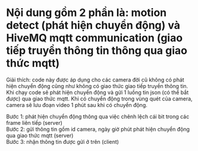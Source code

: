 # Nội dung gồm 2 phần là: motion detect (phát hiện chuyển động) và HiveMQ mqtt communication (giao tiếp truyền thông tin thông qua giao thức mqtt)  

Giải thích: code này được áp dụng cho các camera đời cũ không có phát hiện chuyển động cũng như không có giao thức giao tiếp truyền thông tin. Khi chạy code sẽ phát hiện chuyển động và gửi 1 luồng tin json (có thể bắt được) qua giao thức mqtt. Khi có chuyển động trong vùng quét của camera, camera sẽ lưu đoạn video 1 phút sau khi có chuyển động.  
  
Bước 1: phát hiện chuyển động thông qua việc chênh lệch cái bit trong các frame liên tiếp (server)  
Bước 2: gửi thông tin gồm id camera, ngày giờ phút phát hiện chuyển động qua giao thức mqtt (server)  
Bước 3: nhận thông tin được gửi ở trên (client)
